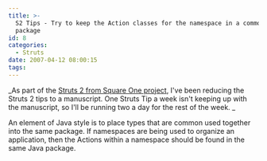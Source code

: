 ```yaml
---
title: >-
  S2 Tips - Try to keep the Action classes for the namespace in a common Java
  package
id: 8
categories:
  - Struts
date: 2007-04-12 08:00:15
tags:
---
```


_As part of the [Struts 2 from Square One project](http://code.google.com/p/sq1-struts2/), I've been reducing the Struts 2 tips to a manuscript. One Struts Tip a week isn't keeping up with the manuscript, so I'll be running two a day for the rest of the week.  _

An element of Java style is to place types that are common used together into the same package. If namespaces are being used to organize an application, then the Actions within a namespace should be found in the same Java package.
